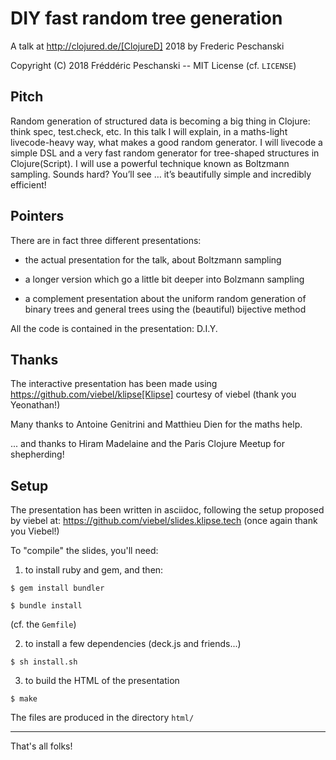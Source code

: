 # DIY fast random tree generation

A talk at http://clojured.de/[ClojureD] 2018 by Frederic Peschanski

Copyright (C) 2018 Fréddéric Peschanski -- MIT License
(cf. `LICENSE`)

## Pitch

Random generation of structured data is becoming a big thing in Clojure: think spec, test.check, etc. In this talk I will explain, in a maths-light livecode-heavy way, what makes a good random generator. I will livecode a simple DSL and a very fast random generator for tree-shaped structures in Clojure(Script). I will use a powerful technique known as Boltzmann sampling. Sounds hard? You’ll see … it’s beautifully simple and incredibly efficient!

## Pointers

There are in fact three different presentations:

 - the actual presentation for the talk, about Boltzmann sampling
 
 - a longer version which go a little bit deeper into Bolzmann sampling 
 - a complement presentation about the uniform random generation of binary trees and general trees using the (beautiful) bijective method
 
All the code is contained in the presentation: D.I.Y.

## Thanks

The interactive presentation has been made using https://github.com/viebel/klipse[Klipse] courtesy of viebel (thank you Yeonathan!)

Many thanks to Antoine Genitrini and Matthieu Dien for the maths help.

... and thanks to Hiram Madelaine and the Paris Clojure Meetup for shepherding!

## Setup

The presentation has been written in asciidoc, following the setup proposed by viebel at: https://github.com/viebel/slides.klipse.tech
(once again thank you Viebel!)

To "compile" the slides, you'll need:

1. to install ruby and gem, and then:

```
$ gem install bundler
```

```
$ bundle install
```

(cf. the `Gemfile`)

2. to install a few dependencies (deck.js and friends...)

```
$ sh install.sh
```

3. to build the HTML of the presentation

```
$ make
```

The files are produced in the directory `html/`


---

That's all folks!
